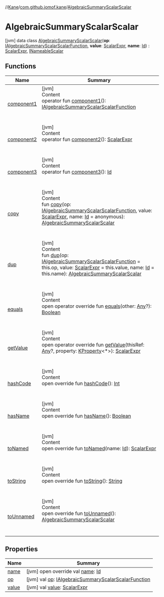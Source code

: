//[Kane](../../index.md)/[com.github.jomof.kane](../index.md)/[AlgebraicSummaryScalarScalar](index.md)



# AlgebraicSummaryScalarScalar  
 [jvm] data class [AlgebraicSummaryScalarScalar](index.md)(**op**: [IAlgebraicSummaryScalarScalarFunction](../-i-algebraic-summary-scalar-scalar-function/index.md), **value**: [ScalarExpr](../-scalar-expr/index.md), **name**: [Id](../../com.github.jomof.kane.impl/index.md#%5Bcom.github.jomof.kane.impl%2FId%2F%2F%2FPointingToDeclaration%2F%5D%2FClasslikes%2F-355281819)) : [ScalarExpr](../-scalar-expr/index.md), [INameableScalar](../-i-nameable-scalar/index.md)   


## Functions  
  
|  Name|  Summary| 
|---|---|
| <a name="com.github.jomof.kane/AlgebraicSummaryScalarScalar/component1/#/PointingToDeclaration/"></a>[component1](component1.md)| <a name="com.github.jomof.kane/AlgebraicSummaryScalarScalar/component1/#/PointingToDeclaration/"></a>[jvm]  <br>Content  <br>operator fun [component1](component1.md)(): [IAlgebraicSummaryScalarScalarFunction](../-i-algebraic-summary-scalar-scalar-function/index.md)  <br><br><br>
| <a name="com.github.jomof.kane/AlgebraicSummaryScalarScalar/component2/#/PointingToDeclaration/"></a>[component2](component2.md)| <a name="com.github.jomof.kane/AlgebraicSummaryScalarScalar/component2/#/PointingToDeclaration/"></a>[jvm]  <br>Content  <br>operator fun [component2](component2.md)(): [ScalarExpr](../-scalar-expr/index.md)  <br><br><br>
| <a name="com.github.jomof.kane/AlgebraicSummaryScalarScalar/component3/#/PointingToDeclaration/"></a>[component3](component3.md)| <a name="com.github.jomof.kane/AlgebraicSummaryScalarScalar/component3/#/PointingToDeclaration/"></a>[jvm]  <br>Content  <br>operator fun [component3](component3.md)(): [Id](../../com.github.jomof.kane.impl/index.md#%5Bcom.github.jomof.kane.impl%2FId%2F%2F%2FPointingToDeclaration%2F%5D%2FClasslikes%2F-355281819)  <br><br><br>
| <a name="com.github.jomof.kane/AlgebraicSummaryScalarScalar/copy/#com.github.jomof.kane.IAlgebraicSummaryScalarScalarFunction#com.github.jomof.kane.ScalarExpr#kotlin.Any/PointingToDeclaration/"></a>[copy](copy.md)| <a name="com.github.jomof.kane/AlgebraicSummaryScalarScalar/copy/#com.github.jomof.kane.IAlgebraicSummaryScalarScalarFunction#com.github.jomof.kane.ScalarExpr#kotlin.Any/PointingToDeclaration/"></a>[jvm]  <br>Content  <br>fun [copy](copy.md)(op: [IAlgebraicSummaryScalarScalarFunction](../-i-algebraic-summary-scalar-scalar-function/index.md), value: [ScalarExpr](../-scalar-expr/index.md), name: [Id](../../com.github.jomof.kane.impl/index.md#%5Bcom.github.jomof.kane.impl%2FId%2F%2F%2FPointingToDeclaration%2F%5D%2FClasslikes%2F-355281819) = anonymous): [AlgebraicSummaryScalarScalar](index.md)  <br><br><br>
| <a name="com.github.jomof.kane/AlgebraicSummaryScalarScalar/dup/#com.github.jomof.kane.IAlgebraicSummaryScalarScalarFunction#com.github.jomof.kane.ScalarExpr#kotlin.Any/PointingToDeclaration/"></a>[dup](dup.md)| <a name="com.github.jomof.kane/AlgebraicSummaryScalarScalar/dup/#com.github.jomof.kane.IAlgebraicSummaryScalarScalarFunction#com.github.jomof.kane.ScalarExpr#kotlin.Any/PointingToDeclaration/"></a>[jvm]  <br>Content  <br>fun [dup](dup.md)(op: [IAlgebraicSummaryScalarScalarFunction](../-i-algebraic-summary-scalar-scalar-function/index.md) = this.op, value: [ScalarExpr](../-scalar-expr/index.md) = this.value, name: [Id](../../com.github.jomof.kane.impl/index.md#%5Bcom.github.jomof.kane.impl%2FId%2F%2F%2FPointingToDeclaration%2F%5D%2FClasslikes%2F-355281819) = this.name): [AlgebraicSummaryScalarScalar](index.md)  <br><br><br>
| <a name="kotlin/Any/equals/#kotlin.Any?/PointingToDeclaration/"></a>[equals](../../com.github.jomof.kane.impl.visitor/-difference-visitor/index.md#%5Bkotlin%2FAny%2Fequals%2F%23kotlin.Any%3F%2FPointingToDeclaration%2F%5D%2FFunctions%2F-355281819)| <a name="kotlin/Any/equals/#kotlin.Any?/PointingToDeclaration/"></a>[jvm]  <br>Content  <br>open operator override fun [equals](../../com.github.jomof.kane.impl.visitor/-difference-visitor/index.md#%5Bkotlin%2FAny%2Fequals%2F%23kotlin.Any%3F%2FPointingToDeclaration%2F%5D%2FFunctions%2F-355281819)(other: [Any](https://kotlinlang.org/api/latest/jvm/stdlib/kotlin/-any/index.html)?): [Boolean](https://kotlinlang.org/api/latest/jvm/stdlib/kotlin/-boolean/index.html)  <br><br><br>
| <a name="com.github.jomof.kane/AlgebraicSummaryScalarScalar/getValue/#kotlin.Any?#kotlin.reflect.KProperty[*]/PointingToDeclaration/"></a>[getValue](get-value.md)| <a name="com.github.jomof.kane/AlgebraicSummaryScalarScalar/getValue/#kotlin.Any?#kotlin.reflect.KProperty[*]/PointingToDeclaration/"></a>[jvm]  <br>Content  <br>open operator override fun [getValue](get-value.md)(thisRef: [Any](https://kotlinlang.org/api/latest/jvm/stdlib/kotlin/-any/index.html)?, property: [KProperty](https://kotlinlang.org/api/latest/jvm/stdlib/kotlin.reflect/-k-property/index.html)<*>): [ScalarExpr](../-scalar-expr/index.md)  <br><br><br>
| <a name="kotlin/Any/hashCode/#/PointingToDeclaration/"></a>[hashCode](../../com.github.jomof.kane.impl.visitor/-difference-visitor/index.md#%5Bkotlin%2FAny%2FhashCode%2F%23%2FPointingToDeclaration%2F%5D%2FFunctions%2F-355281819)| <a name="kotlin/Any/hashCode/#/PointingToDeclaration/"></a>[jvm]  <br>Content  <br>open override fun [hashCode](../../com.github.jomof.kane.impl.visitor/-difference-visitor/index.md#%5Bkotlin%2FAny%2FhashCode%2F%23%2FPointingToDeclaration%2F%5D%2FFunctions%2F-355281819)(): [Int](https://kotlinlang.org/api/latest/jvm/stdlib/kotlin/-int/index.html)  <br><br><br>
| <a name="com.github.jomof.kane/AlgebraicSummaryScalarScalar/hasName/#/PointingToDeclaration/"></a>[hasName](has-name.md)| <a name="com.github.jomof.kane/AlgebraicSummaryScalarScalar/hasName/#/PointingToDeclaration/"></a>[jvm]  <br>Content  <br>open override fun [hasName](has-name.md)(): [Boolean](https://kotlinlang.org/api/latest/jvm/stdlib/kotlin/-boolean/index.html)  <br><br><br>
| <a name="com.github.jomof.kane/AlgebraicSummaryScalarScalar/toNamed/#kotlin.Any/PointingToDeclaration/"></a>[toNamed](to-named.md)| <a name="com.github.jomof.kane/AlgebraicSummaryScalarScalar/toNamed/#kotlin.Any/PointingToDeclaration/"></a>[jvm]  <br>Content  <br>open override fun [toNamed](to-named.md)(name: [Id](../../com.github.jomof.kane.impl/index.md#%5Bcom.github.jomof.kane.impl%2FId%2F%2F%2FPointingToDeclaration%2F%5D%2FClasslikes%2F-355281819)): [ScalarExpr](../-scalar-expr/index.md)  <br><br><br>
| <a name="com.github.jomof.kane/AlgebraicSummaryScalarScalar/toString/#/PointingToDeclaration/"></a>[toString](to-string.md)| <a name="com.github.jomof.kane/AlgebraicSummaryScalarScalar/toString/#/PointingToDeclaration/"></a>[jvm]  <br>Content  <br>open override fun [toString](to-string.md)(): [String](https://kotlinlang.org/api/latest/jvm/stdlib/kotlin/-string/index.html)  <br><br><br>
| <a name="com.github.jomof.kane/AlgebraicSummaryScalarScalar/toUnnamed/#/PointingToDeclaration/"></a>[toUnnamed](to-unnamed.md)| <a name="com.github.jomof.kane/AlgebraicSummaryScalarScalar/toUnnamed/#/PointingToDeclaration/"></a>[jvm]  <br>Content  <br>open override fun [toUnnamed](to-unnamed.md)(): [AlgebraicSummaryScalarScalar](index.md)  <br><br><br>


## Properties  
  
|  Name|  Summary| 
|---|---|
| <a name="com.github.jomof.kane/AlgebraicSummaryScalarScalar/name/#/PointingToDeclaration/"></a>[name](name.md)| <a name="com.github.jomof.kane/AlgebraicSummaryScalarScalar/name/#/PointingToDeclaration/"></a> [jvm] open override val [name](name.md): [Id](../../com.github.jomof.kane.impl/index.md#%5Bcom.github.jomof.kane.impl%2FId%2F%2F%2FPointingToDeclaration%2F%5D%2FClasslikes%2F-355281819)   <br>
| <a name="com.github.jomof.kane/AlgebraicSummaryScalarScalar/op/#/PointingToDeclaration/"></a>[op](op.md)| <a name="com.github.jomof.kane/AlgebraicSummaryScalarScalar/op/#/PointingToDeclaration/"></a> [jvm] val [op](op.md): [IAlgebraicSummaryScalarScalarFunction](../-i-algebraic-summary-scalar-scalar-function/index.md)   <br>
| <a name="com.github.jomof.kane/AlgebraicSummaryScalarScalar/value/#/PointingToDeclaration/"></a>[value](value.md)| <a name="com.github.jomof.kane/AlgebraicSummaryScalarScalar/value/#/PointingToDeclaration/"></a> [jvm] val [value](value.md): [ScalarExpr](../-scalar-expr/index.md)   <br>

